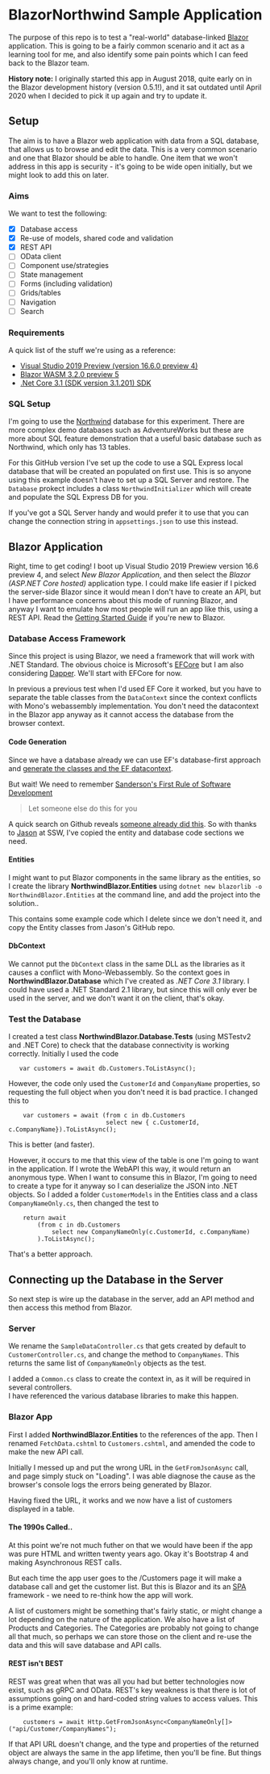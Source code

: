 # BlazorNorthwind Sample Application

The purpose of this repo is to test a "real-world" database-linked
[Blazor](https://blazor.net/) application. This is going to be a fairly
common scenario and it act as a learning tool for me, and also identify
some pain points which I can feed back to the Blazor team.

**History note:** I originally started this app in August 2018, quite early on in the Blazor
development history (version 0.5.1!), and it sat outdated until April 2020 when I decided to 
pick it up again and try to update it.

## Setup

The aim is to have a Blazor web application with data from a SQL database, 
that allows us to browse and edit the data. This is a very common scenario 
and one that Blazor should be able to handle. One item that we won't address
in this app is security - it's going to be wide open initially, but we
might look to add this on later.

### Aims

We want to test the following:

 - [x] Database access
 - [x] Re-use of models, shared code and validation
 - [x] REST API 
 - [ ] OData client
 - [ ] Component use/strategies
 - [ ] State management
 - [ ] Forms (including validation)
 - [ ] Grids/tables
 - [ ] Navigation
 - [ ] Search

 ### Requirements

 A quick list of the stuff we're using as a reference:
 * [Visual Studio 2019 Preview (version 16.6.0 preview 4)](https://visualstudio.microsoft.com/)
 * [Blazor WASM 3.2.0 preview 5](https://devblogs.microsoft.com/aspnet/blazor-webassembly-3-2-0-preview-5-release-now-available/)
 * [.Net Core 3.1 (SDK version 3.1.201) SDK](https://dotnet.microsoft.com/download/dotnet-core/3.1)
 

 ### SQL Setup

I'm going to use the [Northwind](https://docs.microsoft.com/en-us/dotnet/framework/data/adonet/sql/linq/downloading-sample-databases)
database for this experiment. There are more complex demo databases such as
AdventureWorks but these are more about SQL feature demonstration that a useful basic
database such as Northwind, which only has 13 tables.

For this GitHub version I've set up the code to use a SQL Express local database that will
be created an populated on first use. This is so anyone using this example doesn't have to set
up a SQL Server and restore. The `Database` prokect includes a class `NorthwindInitializer`
which will create and populate the SQL Express DB for you.

If you've got a SQL Server handy and would prefer it to use that you can change the connection
string in `appsettings.json` to use this instead.

## Blazor Application

Right, time to get coding! I boot up Visual Studio 2019 Prewiew version 16.6 preview 4, and select 
*New Blazor Application*, and then select the *Blazor (ASP.NET Core hosted)*
application type. I could make life easier if I picked the server-side Blazor since
it would mean I don't have to create an API, but I have performance concerns about
this mode of running Blazor, and anyway I want to emulate how most people will run
an app like this, using a REST API. Read the [Getting Started Guide](https://blazor.net/docs/get-started.html)
if you're new to Blazor.

### Database Access Framework

Since this project is using Blazor, we need a framework that will work with .NET Standard. 
The obvious choice is Microsoft's [EFCore](https://docs.microsoft.com/en-us/ef/core/) but 
I am also considering [Dapper](https://stackexchange.github.io/Dapper/). We'll start
with EFCore for now.

In previous a previous test when I'd used EF Core it worked, but you have to separate 
the table classes from the `DataContext` since the context conflicts with Mono's 
webassembly implementation. You don't need the datacontext in the Blazor app anyway 
as it cannot access the database from the browser context.

#### Code Generation

Since we have a database already we can use EF's database-first approach and [generate the
classes and the EF datacontext](https://docs.microsoft.com/en-us/ef/core/get-started/aspnetcore/existing-db). 

But wait! We need to remember [Sanderson's First Rule of Software Development](https://www.youtube.com/watch?v=JU-6pAxqAa4) 

> Let someone else do this for you 

A quick search on Github reveals [someone already did this](https://github.com/JasonGT/NorthwindTraders). So
with thanks to [Jason](https://github.com/JasonGT) at SSW, I've copied the entity and database 
code sections we need.

#### Entities

I might want to put Blazor components in the same library as the entities, so I create 
the library **NorthwindBlazor.Entities** using 
`dotnet new blazorlib -o NorthwindBlazor.Entities` at the command line, and add the 
project into the solution..

This contains some example code which I delete since we don't need it, and copy the Entity 
classes from Jason's GitHub repo.

#### DbContext

We cannot put the `DbContext` class in the same DLL as the libraries as it causes a 
conflict with Mono-Webassembly. So the context goes in **NorthwindBlazor.Database** 
which I've created as _.NET Core 3.1_ library. I could have used a .NET Standard 2.1 
library, but since this will only ever be used in the server, and we don't want it 
on the client, that's okay.

### Test the Database

I created a test class **NorthwindBlazor.Database.Tests** (using MSTestv2 and .NET Core) 
to check that the database connectivity is working correctly. Initially I used the code
```
   var customers = await db.Customers.ToListAsync();
```
However, the code only used the `CustomerId` and `CompanyName` properties, so requesting
the full object when you don't need it is bad practice. I changed this to
```
    var customers = await (from c in db.Customers 
                           select new { c.CustomerId, c.CompanyName}).ToListAsync();
```

This is better (and faster).

However, it occurs to me that this view of the table is one I'm going to want in 
the application. If I wrote the WebAPI this way, it would return an anonymous type. 
When I want to consume this in Blazor, I'm going to need to create a type for it anyway
so I can deserialize the JSON into .NET objects. So I added a folder `CustomerModels` 
in the Entities class and a class `CompanyNameOnly.cs`, then changed the test to
```
    return await
        (from c in db.Customers
            select new CompanyNameOnly(c.CustomerId, c.CompanyName)
        ).ToListAsync();
```
That's a better approach.

## Connecting up the Database in the Server

So next step is wire up the database in the server, add an API method and then access this method from Blazor.

### Server

We rename the `SampleDataController.cs` that gets created by default to `CustomerController.cs`, and
change the method to `CompanyNames`. This returns the same list of `CompanyNameOnly` objects as the test.

I added a `Common.cs` class to create the context in, as it will be required in several controllers.  
I have referenced the various database libraries to make this happen.

### Blazor App

First I added **NorthwindBlazor.Entities** to the references of the app. Then I renamed `FetchData.cshtml` 
to `Customers.cshtml`, and amended the code to make the new API call.

Initially I messed up and put the wrong URL in the `GetFromJsonAsync` call, and page simply stuck on "Loading". 
I was able diagnose the cause as the browser's console logs the errors being generated by Blazor.

Having fixed the URL, it works and we now have a list of customers displayed in a table.

#### The 1990s Called..

At this point we're not much futher on that we would have been if the app was pure HTML and written twenty
years ago. Okay it's Bootstrap 4 and making Asynchronous REST calls. 

But each time the app user goes to the /Customers page it will make a database call and get the 
customer list. But this is Blazor and its an [SPA](https://en.wikipedia.org/wiki/Single-page_application) 
framework - we need to re-think how the app will work.

A list of customers might be something that's fairly static, or might change a lot depending on the
nature of the application. We also have a list of Products and Categories. The Categories are probably
not going to change all that much, so perhaps we can store those on the client and re-use the data
and this will save database and API calls.

#### REST isn't BEST

REST was great when that was all you had but better technologies now exist, such as gRPC and OData. REST's
key weakness is that there is lot of assumptions going on and hard-coded string values to access values. This
is a prime example:
```
    customers = await Http.GetFromJsonAsync<CompanyNameOnly[]>("api/Customer/CompanyNames");
```
If that API URL doesn't change, and the type and properties of the returned object are always the same in 
the app lifetime, then you'll be fine. But things always change, and you'll only know at runtime.
